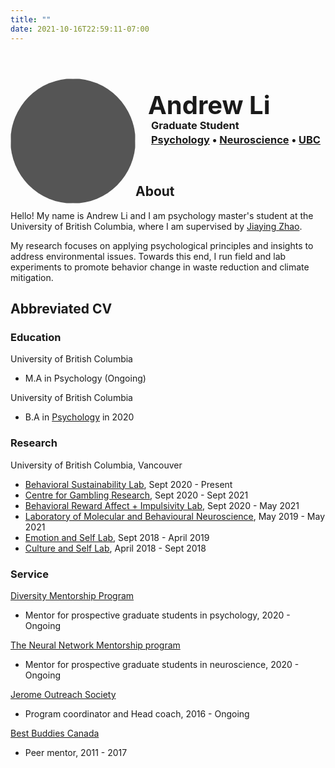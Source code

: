 ```yaml
---
title: ""
date: 2021-10-16T22:59:11-07:00
---
```

<!-- Go to https://fontawesome.com/v4.7/icons/ to find the icons you need - I am using font awesome 4 -->
<link rel="stylesheet" href="https://cdnjs.cloudflare.com/ajax/libs/font-awesome/4.7.0/css/font-awesome.min.css">
<link rel="stylesheet" href="https://cdn.rawgit.com/jpswalsh/academicons/master/css/academicons.min.css">


<style>
.header img {
  float: left;
  width: 200px;
  height: 200px;
  background: #555;
  border-radius: 50%;
}

.header h1 {
  position: relative;
  top: 18px;
  left: 20px;
  font-size: 40px;
}

#position {
  position: relative;
  top: -10px;
  left: 25px;
}

#faculty {
  position: relative;
  top: -30px;
  left: 25px;
}

.header ul {
  list-style: none;
  position: relative;
  top: -45px;
  left: 20px;
  font-size: 30px;
}

.header li {
  display: inline;
  top: -38px;
  text-decoration: none!important;
}

</style>

<div class="header">
  <img src="https://avatars.githubusercontent.com/u/62564779?v=4" alt="logo" />
  <h1>Andrew Li</h1>
  <h3 id="position">Graduate Student</h3>
  <h3 id="faculty"><a href="https://psych.ubc.ca">Psychology</a> &#x2022 <a href="https://neuroscience.centreforbrainhealth.ca/members-neuroscience">Neuroscience</a> &#x2022 <a href="https://www.ubc.ca">UBC</a></h3> 
  <ul class="list">
  <li> <a href="andrewc.li@ubc.ca" id="email"><i class="fa fa-envelope" aria-hidden="true"></i></a></li>
  <li> <a href="https://github.com/andr3wli/andrewcli.me/blob/main/cv/andrewli_cv.pdf"> <i class="ai ai-cv ai"></i> </a></li>
  <li> <a href="https://github.com/andr3wli"> <i class="fa fa-github" aria-hidden="true"></i> </a></li>
  <li> <a href="https://scholar.google.ca/citations?user=WrgTRaUAAAAJ&hl=en&oi=ao"> <i class="fa fa-graduation-cap" aria-hidden="true"></i> </a></li>
  <li> <a href="https://codepen.io/andrew-li-the-styleful"> <i class="fa fa-codepen" aria-hidden="true"></i> </a></li>
  <li> <a href="https://twitter.com/drewroc6"> <i class="fa fa-twitter" aria-hidden="true"></i> </a></li>

  </ul>
</div>


<h2>About</h2>

Hello! My name is Andrew Li and I am psychology master's student at the University of British Columbia, where I am supervised by [Jiaying Zhao](https://psych.ubc.ca/profile/jiaying-zhao/). 

My research focuses on applying psychological principles and insights to address environmental issues. Towards this end, I run field and lab experiments to promote behavior change in waste reduction and climate mitigation.

<!-- Find me here 👇 

<i class="fa fa-twitter" aria-hidden="true"></i> [@drewroc6](https://twitter.com/drewroc6)  
<i class="fa fa-github" aria-hidden="true"></i> [@andr3wli](https://github.com/andr3wli)  
<i class="fa fa-globe" aria-hidden="true"></i> [andrewcli.com](https://www.andrewcli.com)  
<i class="fa fa-codepen" aria-hidden="true"></i> [Codepen](https://codepen.io/andrew-li-the-styleful) \
<i class="fa fa-envelope" aria-hidden="true"></i> <andrewc.li@ubc.ca>  
<i class="fa fa-graduation-cap" aria-hidden="true"></i> [Google Scholar](https://scholar.google.ca/citations?user=WrgTRaUAAAAJ&hl=en&oi=ao)  

<br> -->

<h2>Abbreviated CV</h2>

<h3>Education</h3>

University of British Columbia

* M.A in Psychology (Ongoing)

University of British Columbia

* B.A in [Psychology](https://www.youtube.com/watch?v=9ZaLipDgFZQ) in 2020

### Research 

University of British Columbia, Vancouver 

* [Behavioral Sustainability Lab](https://zhaolab.psych.ubc.ca), Sept 2020 - Present
* [Centre for Gambling Research](https://cgr.psych.ubc.ca), Sept 2020 - Sept 2021
* [Behavioral Reward Affect + Impulsivity Lab](https://brainlab.med.ubc.ca), Sept 2020 - May 2021
* [Laboratory of Molecular and Behavioural Neuroscience](https://winstanleylab.psych.ubc.ca), May 2019 - May 2021
* [Emotion and Self Lab](http://ubc-emotionlab.ca), Sept 2018 - April 2019
* [Culture and Self Lab](https://heinelab.psych.ubc.ca), April 2018 - Sept 2018


### Service 

[Diversity Mentorship Program](https://psych.ubc.ca/diversity-mentorship-program/)
* Mentor for prospective graduate students in psychology, 2020 - Ongoing

[The Neural Network Mentorship program](https://ubcneuroscienceclub.wixsite.com/uncweb/neural-network-mentorship)
* Mentor for prospective graduate students in neuroscience, 2020 - Ongoing

[Jerome Outreach Society](https://jeromeoutreach.com)
* Program coordinator and Head coach, 2016 - Ongoing

[Best Buddies Canada](https://bestbuddies.ca)
* Peer mentor, 2011 - 2017

